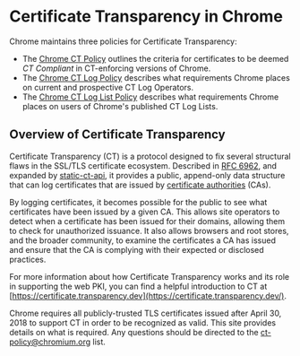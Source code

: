 # Certificate Transparency in Chrome

Chrome maintains three policies for Certificate Transparency:
* The [Chrome CT Policy](https://goo.gl/chrome/ct-policy) outlines the criteria for certificates to be deemed _CT Compliant_ in CT-enforcing versions of Chrome.
* The [Chrome CT Log Policy](https://goo.gl/chrome/ct-log-policy) describes what requirements Chrome places on current and prospective CT Log Operators.
* The [Chrome CT Log List Policy](log_lists.md) describes what requirements Chrome places on users of Chrome's published CT Log Lists.

## Overview of Certificate Transparency

Certificate Transparency (CT) is a protocol designed to fix several structural
flaws in the SSL/TLS certificate ecosystem. Described in
[RFC 6962](https://tools.ietf.org/html/rfc6962), and expanded by
[static-ct-api](https://c2sp.org/static-ct-api), it provides a public,
append-only data structure that can log certificates that are issued by
[certificate authorities](https://en.wikipedia.org/wiki/Certificate_authority) (CAs).

By logging certificates, it becomes possible for the public to see what
certificates have been issued by a given CA. This allows site operators to
detect when a certificate has been issued for their domains, allowing them to
check for unauthorized issuance. It also allows browsers and root stores, and
the broader community, to examine the certificates a CA has issued and ensure
that the CA is complying with their expected or disclosed practices.

For more information about how Certificate Transparency works and its role in supporting the web PKI, you can find a helpful introduction to CT at [https://certificate.transparency.dev](https://certificate.transparency.dev/).

Chrome requires all publicly-trusted TLS certificates issued after April 30, 2018 to support CT in order to be recognized as valid. This site provides details on what is required. Any questions should be directed to the [ct-policy@chromium.org](https://groups.google.com/a/chromium.org/forum/#!forum/ct-policy) list.
